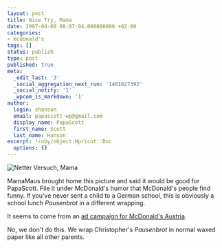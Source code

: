 ```yaml
---
layout: post
title: Nice Try, Mama
date: 2007-04-08 08:07:04.000000000 +02:00
categories:
- mcdonald's
tags: []
status: publish
type: post
published: true
meta:
  _edit_last: '3'
  _social_aggregation_next_run: '1401627392'
  _social_notify: '1'
  _wpcom_is_markdown: '1'
author:
  login: shanson
  email: papascott-wp@gmail.com
  display_name: PapaScott
  first_name: Scott
  last_name: Hanson
excerpt: !ruby/object:Hpricot::Doc
  options: {}
---
```

<p><img src="http://www.papascott.de/wordpress/wp-content/uploads/2007/04/netter-versuch-mama.jpg" alt="Netter Versuch, Mama" /></p>
<p>MamaMaus brought home this picture and said it would be good for PapaScott. File it under McDonald's humor that McDonald's people find funny. If you've never sent a child to a German school, this is obviously a school lunch <em>Pausenbrot</em> in a different wrapping.</p>
<p>It seems to come from an <a href="http://derstandard.at/?url=/?id=2464453">ad campaign for McDonald's Austria</a>.</p>
<p>No, we don't do this. We wrap Christopher's <em>Pausenbrot</em> in normal waxed paper like all other parents.</p>
